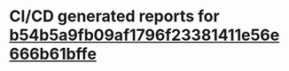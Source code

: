 # CI/CD generated reports for [b54b5a9fb09af1796f23381411e56e666b61bffe](https://github.com/hydephp/develop/commit/b54b5a9fb09af1796f23381411e56e666b61bffe)
